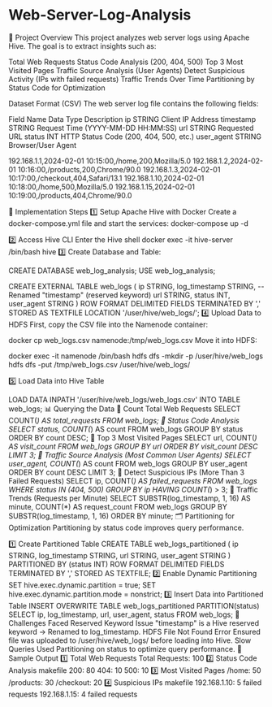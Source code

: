 # Web-Server-Log-Analysis
📌 Project Overview
This project analyzes web server logs using Apache Hive. The goal is to extract insights such as:

Total Web Requests
Status Code Analysis (200, 404, 500)
Top 3 Most Visited Pages
Traffic Source Analysis (User Agents)
Detect Suspicious Activity (IPs with failed requests)
Traffic Trends Over Time
Partitioning by Status Code for Optimization

Dataset Format (CSV)
The web server log file contains the following fields:

Field Name	Data Type	Description
ip	STRING	Client IP Address
timestamp	STRING	Request Time (YYYY-MM-DD HH:MM:SS)
url	STRING	Requested URL
status	INT	HTTP Status Code (200, 404, 500, etc.)
user_agent	STRING	Browser/User Agent

192.168.1.1,2024-02-01 10:15:00,/home,200,Mozilla/5.0
192.168.1.2,2024-02-01 10:16:00,/products,200,Chrome/90.0
192.168.1.3,2024-02-01 10:17:00,/checkout,404,Safari/13.1
192.168.1.10,2024-02-01 10:18:00,/home,500,Mozilla/5.0
192.168.1.15,2024-02-01 10:19:00,/products,404,Chrome/90.0

🚀 Implementation Steps
1️⃣ Setup Apache Hive with Docker
Create a docker-compose.yml file and start the services:
docker-compose up -d

2️⃣ Access Hive CLI
Enter the Hive shell
docker exec -it hive-server /bin/bash
hive
3️⃣ Create Database and Table:

CREATE DATABASE web_log_analysis;
USE web_log_analysis;

CREATE EXTERNAL TABLE web_logs (
    ip STRING,
    log_timestamp STRING,  -- Renamed "timestamp" (reserved keyword)
    url STRING,
    status INT,
    user_agent STRING
)
ROW FORMAT DELIMITED 
FIELDS TERMINATED BY ',' 
STORED AS TEXTFILE 
LOCATION '/user/hive/web_logs/';
4️⃣ Upload Data to HDFS
First, copy the CSV file into the Namenode container:

docker cp web_logs.csv namenode:/tmp/web_logs.csv
Move it into HDFS:

docker exec -it namenode /bin/bash
hdfs dfs -mkdir -p /user/hive/web_logs
hdfs dfs -put /tmp/web_logs.csv /user/hive/web_logs/

5️⃣ Load Data into Hive Table

LOAD DATA INPATH '/user/hive/web_logs/web_logs.csv' INTO TABLE web_logs;
📊 Querying the Data
🔹 Count Total Web Requests
SELECT COUNT(*) AS total_requests FROM web_logs;
🔹 Status Code Analysis
SELECT status, COUNT(*) AS count FROM web_logs GROUP BY status ORDER BY count DESC;
🔹 Top 3 Most Visited Pages
SELECT url, COUNT(*) AS visit_count FROM web_logs GROUP BY url ORDER BY visit_count DESC LIMIT 3;
🔹 Traffic Source Analysis (Most Common User Agents)
SELECT user_agent, COUNT(*) AS count FROM web_logs GROUP BY user_agent ORDER BY count DESC LIMIT 3;
🔹 Detect Suspicious IPs (More Than 3 Failed Requests)
SELECT ip, COUNT(*) AS failed_requests FROM web_logs WHERE status IN (404, 500) GROUP BY ip HAVING COUNT(*) > 3;
🔹 Traffic Trends (Requests per Minute)
SELECT SUBSTR(log_timestamp, 1, 16) AS minute, COUNT(*) AS request_count FROM web_logs GROUP BY SUBSTR(log_timestamp, 1, 16) ORDER BY minute;
🗂️ Partitioning for Optimization
Partitioning by status code improves query performance.

1️⃣ Create Partitioned Table
CREATE TABLE web_logs_partitioned (
    ip STRING,
    log_timestamp STRING,
    url STRING,
    user_agent STRING
)
PARTITIONED BY (status INT)
ROW FORMAT DELIMITED 
FIELDS TERMINATED BY ',' 
STORED AS TEXTFILE;
2️⃣ Enable Dynamic Partitioning
SET hive.exec.dynamic.partition = true;
SET hive.exec.dynamic.partition.mode = nonstrict;
3️⃣ Insert Data into Partitioned Table
INSERT OVERWRITE TABLE web_logs_partitioned PARTITION(status)
SELECT ip, log_timestamp, url, user_agent, status FROM web_logs;
📝 Challenges Faced
Reserved Keyword Issue
"timestamp" is a Hive reserved keyword → Renamed to log_timestamp.
HDFS File Not Found Error
Ensured file was uploaded to /user/hive/web_logs/ before loading into Hive.
Slow Queries
Used Partitioning on status to optimize query performance.
📌 Sample Output
1️⃣ Total Web Requests
Total Requests: 100
2️⃣ Status Code Analysis
makefile
200: 80
404: 10
500: 10
3️⃣ Most Visited Pages
/home: 50
/products: 30
/checkout: 20
4️⃣ Suspicious IPs
makefile
192.168.1.10: 5 failed requests
192.168.1.15: 4 failed requests




